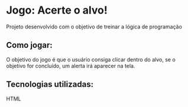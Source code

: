 # Jogo: Acerte o alvo!
Projeto desenvolvido com o objetivo de treinar a lógica de programação

## Como jogar:

O objetivo do jogo é que o usuário consiga clicar dentro do alvo, se o objetivo for concluído, um alerta irá aparecer na tela.

## Tecnologias utilizadas:

HTML
